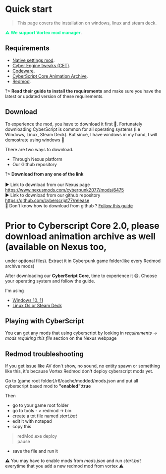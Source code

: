 # Quick start

> This page covers the installation on windows, linux and steam deck.

<span style="color:#00FA9A; font-weight:bold;">⚠️ We support Vortex mod manager</span>.

## Requirements

- [Native settings mod](https://www.nexusmods.com/cyberpunk2077/mods/3518).
- [Cyber Engine tweaks (CET)](https://www.nexusmods.com/cyberpunk2077/mods/107).
- [Codeware](https://www.nexusmods.com/cyberpunk2077/mods/7780).
- [CyberScript Core Animation Archive](https://www.nexusmods.com/cyberpunk2077/mods/7691).
- [Redmod](https://www.youtube.com/watch?v=NVKVuzIW5WY&t=190s).

?> **Read their guide to install the requirements** and make sure you have the latest or updated version of these requirements.

## Download

To experience the mod, you have to download it first 🤩. Fortunately downloading CyberScript is common for all operating systems (i.e Windows, Linux, Steam Deck). But since, I have windows in my hand, I will demostrate using windows 🎀

There are two ways to download.

- Through Nexus platform
- Our Github repository

?> **Download from any one of the link**<br><br>▶️ Link to download from our Nexus page https://www.nexusmods.com/cyberpunk2077/mods/6475<br>▶️ Link to download from our github repository https://github.com/cyberscript77/release<br>🥺 Don't know how to download from github ? [Follow this guide](download-from-github.md)

# Prior to Cyberscript Core 2.0, please download animation archive as well (available on Nexus too,
under optional files). Extract it in Cyberpunk game folder(like every Redmod archive mods)


After downloading our **CyberScript Core**, time to experience it 😋. Choose your operating system and follow the guide.

I'm using 
- [Windows 10, 11](installation.md)
- [Linux Os or Steam Deck](installation-linux.md)

## Playing with CyberScript
You can get any mods that using cyberscript by looking in *requirements* -> *mods requiring this
file*
section on the Nexus webpage



## Redmod troubleshooting
If you get issue like AV don't show, no sound, no entity spawn or something like this, it's because
Vortex Redmod don't deploy cyberscript mods yet.

Go to (game root folder)/r6/cache/modded/mods.json and put all cyberscript based mod to
**"enabled":true**

Then

- go to your game root folder
- go to tools - > redmod -> bin 
- create a txt file named *start.bat*
- edit it with notepad
- copy this 
> redMod.exe deploy<br/> pause

- save the file and run it

⚠️ You may have to enable mods from *mods.json* and run *start.bat* everytime that you add a new redmod mod from vortex ⚠️